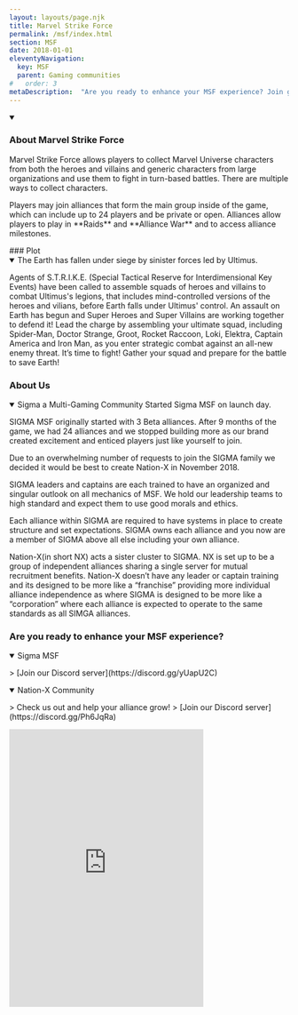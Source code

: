 ```yaml
---
layout: layouts/page.njk
title: Marvel Strike Force
permalink: /msf/index.html
section: MSF
date: 2018-01-01
eleventyNavigation:
  key: MSF
  parent: Gaming communities
#   order: 3
metaDescription:  "Are you ready to enhance your MSF experience? Join greatness today."
---
```

<details open><summary><h3>About Marvel Strike Force</h3></summary>
<p> 
Marvel Strike Force allows players to collect Marvel Universe characters from both the heroes and villains and generic characters from large organizations and use them to fight in turn-based battles. There are multiple ways to collect characters.
</p>
<p>
Players may join alliances that form the main group inside of the game, which can include up to 24 players and be private or open. Alliances allow players to play in **Raids** and **Alliance War** and to access alliance milestones.
</p>
</details>
<p>
</p>
### Plot
<details open><summary>
The Earth has fallen under siege by sinister forces led by Ultimus. 
</summary>
<p>
Agents of S.T.R.I.K.E. (Special Tactical Reserve for Interdimensional Key Events) have been called to assemble squads of heroes and villains to combat Ultimus's legions, that includes mind-controlled versions of the heroes and vilians, before Earth falls under Ultimus' control.
An assault on Earth has begun and Super Heroes and Super Villains are working together to defend it! Lead the charge by assembling your ultimate squad, including Spider-Man, Doctor Strange, Groot, Rocket Raccoon, Loki, Elektra, Captain America and Iron Man, as you enter strategic combat against an all-new enemy threat. It’s time to fight! Gather your squad and prepare for the battle to save Earth!
</p>
</details>

### About Us
<details open><summary>
Sigma a Multi-Gaming Community Started Sigma MSF on launch day. 
</summary>
<p>
SIGMA MSF originally started with 3 Beta alliances. After 9 months of the game, we had 24 alliances and we stopped building more as our brand created excitement and enticed players just like yourself to join.
</p>
<p>
Due to an overwhelming number of requests to join the SIGMA family we decided it would be best to create Nation-X in November 2018.
</p>
<p>
SIGMA leaders and captains are each trained to have an organized and singular outlook on all mechanics of MSF. We hold our leadership teams to high standard and expect them to use good morals and ethics.
</p>
<p>
Each alliance within SIGMA are required to have systems in place to create structure and set expectations.
SIGMA owns each alliance and you now are a member of SIGMA above all else including your own alliance.
</p>
<p>
Nation-X(in short NX) acts a sister cluster to SIGMA. NX is set up to be a group of independent alliances sharing a single server for mutual recruitment benefits. Nation-X doesn’t have any leader or captain training and its designed to be more like a “franchise” providing more individual alliance independence as where SIGMA is designed to be more like a “corporation” where each alliance is expected to operate to the same standards as all SIMGA alliances.
</p>
</details>

### Are you ready to enhance your MSF experience? 
<details open><summary>Sigma MSF</summary>
<p>
> [Join our Discord server](https://discord.gg/yUapU2C)
</p>
</details>

<details open><summary>Nation-X Community</summary>
<p>
> Check us out and help your alliance grow!
> [Join our Discord server](https://discord.gg/Ph6JqRa)
</p>
</details>
<iframe src="https://discordapp.com/widget?id=394931158338502668&theme=dark" width="350" height="500" allowtransparency="true" frameborder="0"></iframe>